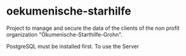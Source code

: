 # oekumenische-starhilfe
Project to manage and secure the data of the clients of the non profit organization "Ökumenische-Starthilfe-Grohn". 

PostgreSQL must be installed first. To use the Server